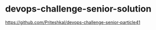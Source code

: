 # devops-challenge-senior-solution
https://github.com/Priteshkal/devops-challenge-senior-particle41
